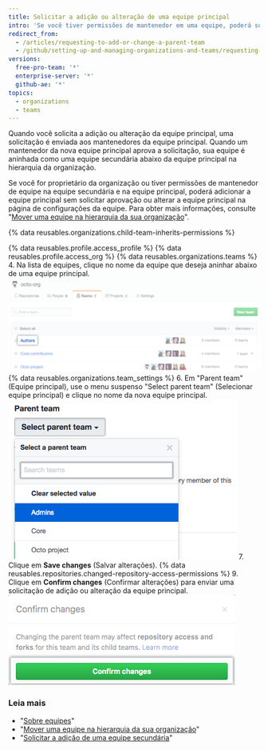 ```yaml
---
title: Solicitar a adição ou alteração de uma equipe principal
intro: 'Se você tiver permissões de mantenedor em uma equipe, poderá solicitar o aninhamento da sua equipe abaixo de uma equipe principal na hierarquia da organização.'
redirect_from:
  - /articles/requesting-to-add-or-change-a-parent-team
  - /github/setting-up-and-managing-organizations-and-teams/requesting-to-add-or-change-a-parent-team
versions:
  free-pro-team: '*'
  enterprise-server: '*'
  github-ae: '*'
topics:
  - organizations
  - teams
---
```


Quando você solicita a adição ou alteração da equipe principal, uma solicitação é enviada aos mantenedores da equipe principal. Quando um mantenedor da nova equipe principal aprova a solicitação, sua equipe é aninhada como uma equipe secundária abaixo da equipe principal na hierarquia da organização.

Se você for proprietário da organização ou tiver permissões de mantenedor de equipe na equipe secundária e na equipe principal, poderá adicionar a equipe principal sem solicitar aprovação ou alterar a equipe principal na página de configurações da equipe. Para obter mais informações, consulte "[Mover uma equipe na hierarquia da sua organização](/articles/moving-a-team-in-your-organization-s-hierarchy)".

{% data reusables.organizations.child-team-inherits-permissions %}

{% data reusables.profile.access_profile %}
{% data reusables.profile.access_org %}
{% data reusables.organizations.teams %}
4. Na lista de equipes, clique no nome da equipe que deseja aninhar abaixo de uma equipe principal. ![Lista das equipes da organização](/assets/images/help/teams/click-team-name.png)
{% data reusables.organizations.team_settings %}
6. Em "Parent team" (Equipe principal), use o menu suspenso "Select parent team" (Selecionar equipe principal) e clique no nome da nova equipe principal. ![Menu suspenso listando as equipes da organização](/assets/images/help/teams/choose-parent-team.png)
7. Clique em **Save changes** (Salvar alterações).
{% data reusables.repositories.changed-repository-access-permissions %}
9. Clique em **Confirm changes** (Confirmar alterações) para enviar uma solicitação de adição ou alteração da equipe principal. ![Caixa de diálogo modal com informações sobre as alterações nas permissões de acesso ao repositório](/assets/images/help/teams/confirm-new-parent-team.png)

### Leia mais

- "[Sobre equipes](/articles/about-teams)"
- "[Mover uma equipe na hierarquia da sua organização](/articles/moving-a-team-in-your-organization-s-hierarchy)"
- "[Solicitar a adição de uma equipe secundária](/articles/requesting-to-add-a-child-team)"
